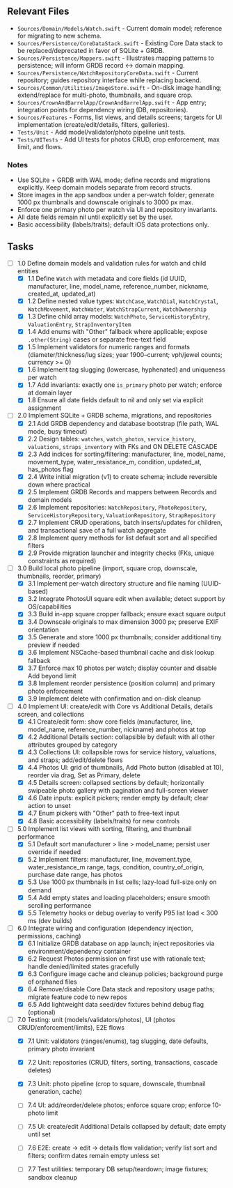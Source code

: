 ## Relevant Files

- `Sources/Domain/Models/Watch.swift` - Current domain model; reference for migrating to new schema.
- `Sources/Persistence/CoreDataStack.swift` - Existing Core Data stack to be replaced/deprecated in favor of SQLite + GRDB.
- `Sources/Persistence/Mappers.swift` - Illustrates mapping patterns to persistence; will inform GRDB record <-> domain mapping.
- `Sources/Persistence/WatchRepositoryCoreData.swift` - Current repository; guides repository interface while replacing backend.
- `Sources/Common/Utilities/ImageStore.swift` - On-disk image handling; extend/replace for multi-photo, thumbnails, and square crop.
- `Sources/CrownAndBarrelApp/CrownAndBarrelApp.swift` - App entry; integration points for dependency wiring (DB, repositories).
- `Sources/Features` - Forms, list views, and details screens; targets for UI implementation (create/edit/details, filters, galleries).
- `Tests/Unit` - Add model/validator/photo pipeline unit tests.
- `Tests/UITests` - Add UI tests for photos CRUD, crop enforcement, max limit, and flows.

### Notes

- Use SQLite + GRDB with WAL mode; define records and migrations explicitly. Keep domain models separate from record structs.
- Store images in the app sandbox under a per-watch folder; generate 1000 px thumbnails and downscale originals to 3000 px max.
- Enforce one primary photo per watch via UI and repository invariants.
- All date fields remain nil until explicitly set by the user.
- Basic accessibility (labels/traits); default iOS data protections only.

## Tasks

- [ ] 1.0 Define domain models and validation rules for watch and child entities
  - [x] 1.1 Define `Watch` with metadata and core fields (id UUID, manufacturer, line, model_name, reference_number, nickname, created_at, updated_at)
  - [x] 1.2 Define nested value types: `WatchCase`, `WatchDial`, `WatchCrystal`, `WatchMovement`, `WatchWater`, `WatchStrapCurrent`, `WatchOwnership`
  - [x] 1.3 Define child array models: `WatchPhoto`, `ServiceHistoryEntry`, `ValuationEntry`, `StrapInventoryItem`
  - [x] 1.4 Add enums with "Other" fallback where applicable; expose `.other(String)` cases or separate free-text field
  - [x] 1.5 Implement validators for numeric ranges and formats (diameter/thickness/lug sizes; year 1900–current; vph/jewel counts; currency >= 0)
  - [x] 1.6 Implement tag slugging (lowercase, hyphenated) and uniqueness per watch
  - [x] 1.7 Add invariants: exactly one `is_primary` photo per watch; enforce at domain layer
  - [x] 1.8 Ensure all date fields default to nil and only set via explicit assignment

- [ ] 2.0 Implement SQLite + GRDB schema, migrations, and repositories
  - [x] 2.1 Add GRDB dependency and database bootstrap (file path, WAL mode, busy timeout)
  - [x] 2.2 Design tables: `watches`, `watch_photos`, `service_history`, `valuations`, `straps_inventory` with FKs and ON DELETE CASCADE
  - [x] 2.3 Add indices for sorting/filtering: manufacturer, line, model_name, movement_type, water_resistance_m, condition, updated_at, has_photos flag
  - [x] 2.4 Write initial migration (v1) to create schema; include reversible down where practical
  - [x] 2.5 Implement GRDB Records and mappers between Records and domain models
  - [x] 2.6 Implement repositories: `WatchRepository`, `PhotoRepository`, `ServiceHistoryRepository`, `ValuationRepository`, `StrapRepository`
  - [x] 2.7 Implement CRUD operations, batch inserts/updates for children, and transactional save of a full watch aggregate
  - [x] 2.8 Implement query methods for list default sort and all specified filters
  - [x] 2.9 Provide migration launcher and integrity checks (FKs, unique constraints as required)

- [ ] 3.0 Build local photo pipeline (import, square crop, downscale, thumbnails, reorder, primary)
  - [x] 3.1 Implement per-watch directory structure and file naming (UUID-based)
  - [x] 3.2 Integrate PhotosUI square edit when available; detect support by OS/capabilities
  - [x] 3.3 Build in-app square cropper fallback; ensure exact square output
  - [x] 3.4 Downscale originals to max dimension 3000 px; preserve EXIF orientation
  - [x] 3.5 Generate and store 1000 px thumbnails; consider additional tiny preview if needed
  - [x] 3.6 Implement NSCache-based thumbnail cache and disk lookup fallback
  - [x] 3.7 Enforce max 10 photos per watch; display counter and disable Add beyond limit
  - [x] 3.8 Implement reorder persistence (position column) and primary photo enforcement
  - [x] 3.9 Implement delete with confirmation and on-disk cleanup

- [ ] 4.0 Implement UI: create/edit with Core vs Additional Details, details screen, and collections
  - [x] 4.1 Create/edit form: show core fields (manufacturer, line, model_name, reference_number, nickname) and photos at top
  - [x] 4.2 Additional Details section: collapsible by default with all other attributes grouped by category
  - [x] 4.3 Collections UI: collapsible rows for service history, valuations, and straps; add/edit/delete flows
  - [x] 4.4 Photos UI: grid of thumbnails, Add Photo button (disabled at 10), reorder via drag, Set as Primary, delete
  - [x] 4.5 Details screen: collapsed sections by default; horizontally swipeable photo gallery with pagination and full-screen viewer
  - [x] 4.6 Date inputs: explicit pickers; render empty by default; clear action to unset
  - [x] 4.7 Enum pickers with "Other" path to free-text input
  - [x] 4.8 Basic accessibility (labels/traits) for new controls

- [ ] 5.0 Implement list views with sorting, filtering, and thumbnail performance
  - [x] 5.1 Default sort manufacturer > line > model_name; persist user override if needed
  - [x] 5.2 Implement filters: manufacturer, line, movement.type, water_resistance_m range, tags, condition, country_of_origin, purchase date range, has photos
  - [x] 5.3 Use 1000 px thumbnails in list cells; lazy-load full-size only on demand
  - [x] 5.4 Add empty states and loading placeholders; ensure smooth scrolling performance
  - [x] 5.5 Telemetry hooks or debug overlay to verify P95 list load < 300 ms (dev builds)

- [ ] 6.0 Integrate wiring and configuration (dependency injection, permissions, caching)
  - [x] 6.1 Initialize GRDB database on app launch; inject repositories via environment/dependency container
  - [x] 6.2 Request Photos permission on first use with rationale text; handle denied/limited states gracefully
  - [x] 6.3 Configure image cache and cleanup policies; background purge of orphaned files
  - [x] 6.4 Remove/disable Core Data stack and repository usage paths; migrate feature code to new repos
  - [x] 6.5 Add lightweight data seed/dev fixtures behind debug flag (optional)

- [ ] 7.0 Testing: unit (models/validators/photos), UI (photos CRUD/enforcement/limits), E2E flows
  - [x] 7.1 Unit: validators (ranges/enums), tag slugging, date defaults, primary photo invariant
  - [x] 7.2 Unit: repositories (CRUD, filters, sorting, transactions, cascade deletes)
  - [x] 7.3 Unit: photo pipeline (crop to square, downscale, thumbnail generation, cache)
  - [ ] 7.4 UI: add/reorder/delete photos; enforce square crop; enforce 10-photo limit
  - [ ] 7.5 UI: create/edit Additional Details collapsed by default; date empty until set
  - [ ] 7.6 E2E: create → edit → details flow validation; verify list sort and filters; confirm dates remain empty unless set
  - [ ] 7.7 Test utilities: temporary DB setup/teardown; image fixtures; sandbox cleanup


